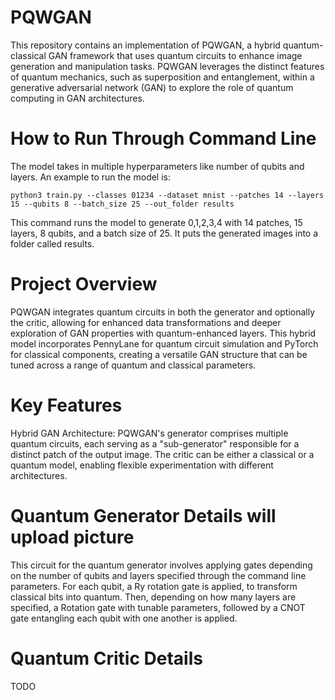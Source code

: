 # PQWGAN
This repository contains an implementation of PQWGAN, a hybrid quantum-classical GAN framework that uses quantum circuits to enhance image generation and manipulation tasks. PQWGAN leverages the distinct features of quantum mechanics, such as superposition and entanglement, within a generative adversarial network (GAN) to explore the role of quantum computing in GAN architectures.


# How to Run Through Command Line
The model takes in multiple hyperparameters like number of qubits and layers. An example to run the model is:
```
python3 train.py --classes 01234 --dataset mnist --patches 14 --layers 15 --qubits 8 --batch_size 25 --out_folder results
```
This command runs the model to generate 0,1,2,3,4 with 14 patches, 15 layers, 8 qubits, and a batch size of 25. It puts the generated images into a folder called results.


# Project Overview
PQWGAN integrates quantum circuits in both the generator and optionally the critic, allowing for enhanced data transformations and deeper exploration of GAN properties with quantum-enhanced layers. This hybrid model incorporates PennyLane for quantum circuit simulation and PyTorch for classical components, creating a versatile GAN structure that can be tuned across a range of quantum and classical parameters.


# Key Features
Hybrid GAN Architecture: PQWGAN's generator comprises multiple quantum circuits, each serving as a "sub-generator" responsible for a distinct patch of the output image. The critic can be either a classical or a quantum model, enabling flexible experimentation with different architectures.


# Quantum Generator Details  **will upload picture**
This circuit for the quantum generator involves applying gates depending on the number of qubits and layers specified through the command line parameters. For each qubit, a Ry rotation gate is applied, to transform classical bits into quantum. Then, depending on how many layers are specified, a Rotation gate with tunable parameters, followed by a CNOT gate entangling each qubit with one another is applied.


# Quantum Critic Details
TODO
